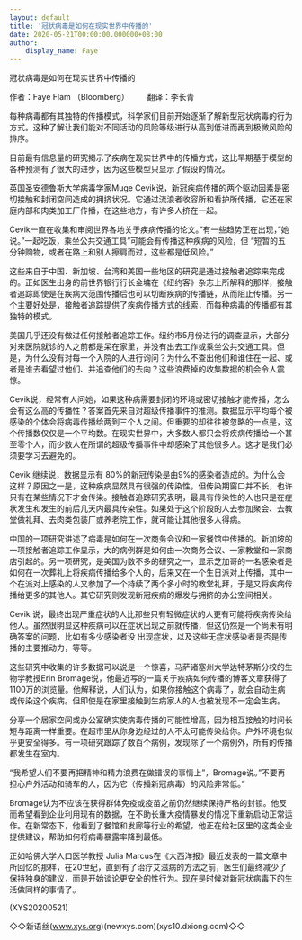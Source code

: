 ```yaml
---
layout: default
title: '冠状病毒是如何在现实世界中传播的'
date: 2020-05-21T00:00:00.000000+08:00
author:
    display_name: Faye
---
```


冠状病毒是如何在现实世界中传播的

作者：Faye Flam （Bloomberg） 　　翻译：李长青

每种病毒都有其独特的传播模式，科学家们目前开始逐渐了解新型冠状病毒的行为方式。这种了解让我们能对不同活动的风险等级进行从高到低进而再到极微风险的排序。

目前最有信息量的研究揭示了疾病在现实世界中的传播方式，这比早期基于模型的各种预测有了很大的进步，因为这些模型只显示了假设的情况。

英国圣安德鲁斯大学病毒学家Muge Cevik说，新冠疾病传播的两个驱动因素是密切接触和封闭空间造成的拥挤状况。它通过流浪者收容所和看护所传播，它还在家庭内部和肉类加工厂传播，在这些地方，有许多人挤在一起。

Cevik一直在收集和审阅世界各地关于疾病传播的论文。”有一些趋势正在出现，”她说。”一起吃饭，乘坐公共交通工具”可能会有传播这种疾病的风险，但 “短暂的五分钟购物，或者在路上和别人擦肩而过，这些都是低风险。”

这些来自于中国、新加坡、台湾和美国一些地区的研究是通过接触者追踪来完成的。正如医生出身的前世界银行行长金墉在《纽约客》杂志上所解释的那样，接触者追踪即使是在疾病大范围传播后也可以切断疾病的传播链，从而阻止传播。另一个主要好处是，接触者追踪提供了疾病传播方式的线索，而每种病毒的传播都有其独特的模式。

美国几乎还没有做过任何接触者追踪工作。纽约市5月份进行的调查显示，大部分对来医院就诊的人之前都是呆在家里，并没有出去工作或乘坐公共交通工具。但是，为什么没有对每一个入院的人进行询问？为什么不查出他们和谁住在一起、或者是谁去看望过他们、并追查他们的去向？这些浪费掉的收集数据的机会令人震惊。

Cevik说，经常有人问她，如果这种病需要封闭的环境或密切接触才能传播，怎么会有这么高的传播性？答案首先来自对超级传播事件的推测。数据显示平均每个被感染的个体会将病毒传播给两到三个人之间。但重要的却往往被忽略的一点是，这个传播数仅仅是一个平均数。在现实世界中，大多数人都只会将疾病传播给一个甚至零个人，而少数人在所谓的超级传播事件中却感染了其他很多人。这才是我们必须要学习去避免的。

Cevik 继续说，数据显示有 80%的新冠传染是由9%的感染者造成的。为什么会这样？原因之一是，这种疾病显然具有很强的传染性，但传染期窗口并不长，也许只有在某些情况下才会传染。接触者追踪研究表明，最具有传染性的人也只是在症状发生和发生的前后几天内最具传染性。如果处于这个阶段的人去参加聚会、去教堂做礼拜、去肉类包装厂或养老院工作，就可能让其他很多人得病。

中国的一项研究讲述了病毒是如何在一次商务会议和一家餐馆中传播的。新加坡的一项接触者追踪工作显示，大的病例群是如何由一次商务会议、一家教堂和一家商店引起的。另一项研究，是美国为数不多的研究之一，显示芝加哥的一名感染者是如何在一次葬礼上将疾病传播给多个人的，后来又在一个生日派对上传播，其中一个在派对上感染的人又参加了一个持续了两个多小时的教堂礼拜，于是又将疾病传播给更多的其他人。其它研究则发现新冠疾病的爆发与拥挤的办公空间相关。

Cevik 说，最终出现严重症状的人比那些只有轻微症状的人更有可能将疾病传染给他人。虽然很明显这种疾病可以在症状出现之前就传播，但这仍然是一个尚未有明确答案的问题，比如有多少感染者没 出现症状，以及这些无症状感染者是否是传播的主要推动力，等等。

这些研究中收集的许多数据可以说是一个惊喜，马萨诸塞州大学达特茅斯分校的生物学教授Erin Bromage说，他最近写的一篇关于疾病如何传播的博客文章获得了1100万的浏览量。他解释说，人们认为，如果你接触这个病毒了，就会自动生病或传染这个疾病。但即使是在家里接触到生病家人的人也被发现不一定会生病。

分享一个居家空间或办公室确实使病毒传播的可能性增高，因为相互接触的时间长短与距离一样重要。在超市里从你身边经过的人不太可能传染给你。户外环境也似乎更安全得多。有一项研究跟踪了数百个病例，发现除了一个病例外，所有的传播都发生在室内。

“我希望人们不要再把精神和精力浪费在做错误的事情上”，Bromage说。”不要再担心户外活动和骑车的人，因为它（传播新冠病毒）的风险非常低。”

Bromage认为不应该在获得群体免疫或疫苗之前仍然继续保持严格的封锁。他反而希望看到企业利用现有的数据，在不助长重大疫情暴发的情况下重新启动正常运作。在新常态下，他看到了餐馆和发廊等行业的希望，他正在给社区里的这类企业提供建议，帮助如何将病毒暴露率降到最低。

正如哈佛大学人口医学教授 Julia Marcus在《大西洋报》最近发表的一篇文章中所回忆的那样，在20世纪，直到有了治疗艾滋病的方法之前，医生们最终减少了保持独身的建议，而是开始谈论更安全的性行为。现在是时候对新冠状病毒下的生活做同样的事情了。

(XYS20200521)

◇◇新语丝(www.xys.org)(newxys.com)(xys10.dxiong.com)◇◇



